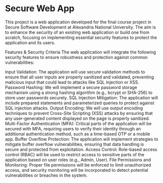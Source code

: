 # Secure Web App
This project is a web application developed for the final course project in Secure Software Development at Alexandria National University. The aim is to enhance the security of an existing web application or build one from scratch, focusing on implementing essential security features to protect the application and its users.

Features & Security Criteria
The web application will integrate the following security features to ensure robustness and protection against common vulnerabilities:

Input Validation: The application will use secure validation methods to ensure that all user inputs are properly sanitized and validated, preventing malicious input that could lead to attacks like SQL injection or XSS.
Password Hashing: We will implement a secure password storage mechanism using a strong hashing algorithm (e.g., bcrypt or SHA-256) to store user passwords securely.
SQL Injection Mitigation: The application will include prepared statements and parameterized queries to protect against SQL injection attacks.
Output Encoding: We will use output encoding techniques to prevent Cross-Site Scripting (XSS) attacks by ensuring that any user-generated content displayed on the page is properly sanitized.
Multi-Factor Authentication (MFA): Critical parts of the application will be secured with MFA, requiring users to verify their identity through an additional authentication method, such as a time-based OTP or a mobile app.
Buffer Overflow Protection: The application will implement strategies to mitigate buffer overflow vulnerabilities, ensuring that data handling is secure and protected from exploitation.
Access Control: Role-based access control (RBAC) will be used to restrict access to sensitive parts of the application based on user roles (e.g., Admin, User).
File Permissions and Monitoring: Proper file permissions will be enforced to limit unauthorized access, and security monitoring will be incorporated to detect potential vulnerabilities or breaches in the system.
